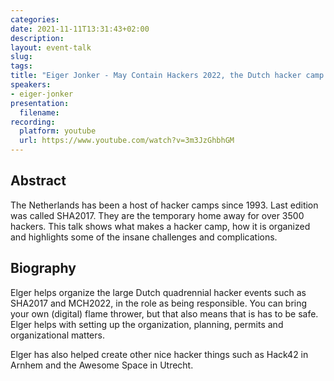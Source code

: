 ```yaml
---
categories:
date: 2021-11-11T13:31:43+02:00
description:
layout: event-talk
slug:
tags:
title: "Eiger Jonker - May Contain Hackers 2022, the Dutch hacker camp after SHA"
speakers:
- eiger-jonker
presentation:
  filename:
recording:
  platform: youtube
  url: https://www.youtube.com/watch?v=3m3JzGhbhGM
---
```


## Abstract

The Netherlands has been a host of hacker camps since 1993. Last edition was called SHA2017. They are the temporary home away for over 3500 hackers. This talk shows what makes a hacker camp, how it is organized and highlights some of the insane challenges and complications.

## Biography

Elger helps organize the large Dutch quadrennial hacker events such as SHA2017 and MCH2022, in the role as being responsible. You can bring your own (digital) flame thrower, but that also means that is has to be safe. Elger helps with setting up the organization, planning, permits and organizational matters.

Elger has also helped create other nice hacker things such as Hack42 in Arnhem and the Awesome Space in Utrecht.